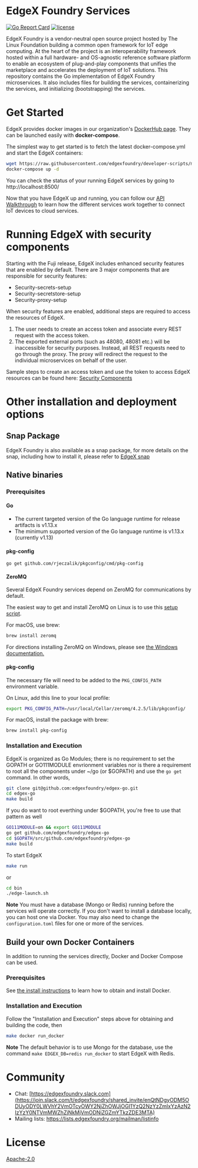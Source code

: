 # EdgeX Foundry Services

[![Go Report Card](https://goreportcard.com/badge/github.com/edgexfoundry/edgex-go)](https://goreportcard.com/report/github.com/edgexfoundry/edgex-go)
[![license](https://img.shields.io/badge/license-Apache%20v2.0-blue.svg)](LICENSE)

EdgeX Foundry is a vendor-neutral open source project hosted by The Linux Foundation building a common open framework for IoT edge computing.  At the heart of the project is an interoperability framework hosted within a full hardware- and OS-agnostic reference software platform to enable an ecosystem of plug-and-play components that unifies the marketplace and accelerates the deployment of IoT solutions.  This repository contains the Go implementation of EdgeX Foundry microservices.  It also includes files for building the services, containerizing the services, and initializing (bootstrapping) the services.

# Get Started

EdgeX provides docker images in our organization's [DockerHub page](https://hub.docker.com/u/edgexfoundry/).
They can be launched easily with **docker-compose**.

The simplest way to get started is to fetch the latest docker-compose.yml and start the EdgeX containers:

```sh
wget https://raw.githubusercontent.com/edgexfoundry/developer-scripts/master/releases/edinburgh/compose-files/docker-compose-edinburgh-1.0.1.yml
docker-compose up -d
```

You can check the status of your running EdgeX services by going to http://localhost:8500/

Now that you have EdgeX up and running, you can follow our [API Walkthrough](https://docs.edgexfoundry.org/Ch-Walkthrough.html) to learn how the different services work together to connect IoT devices to cloud services.

# Running EdgeX with security components

Starting with the Fuji release, EdgeX includes enhanced security features that are enabled by default. There are 3 major components that are responsible for security
features: 

- Security-secrets-setup
- Security-secretstore-setup
- Security-proxy-setup

When security features are enabled, additional steps are required to access the resources of EdgeX.

1. The user needs to create an access token and associate every REST request with the access token. 
2. The exported external ports (such as 48080, 48081 etc.) will be inaccessible for security purposes. Instead, all REST requests need to go through the proxy. The proxy will redirect the request to the individual microservices on behalf of the user.

Sample steps to create an access token and use the token to access EdgeX resources can be found here: [Security Components](SECURITY.md)

# Other installation and deployment options

## Snap Package

EdgeX Foundry is also available as a snap package, for more details
on the snap, including how to install it, please refer to [EdgeX snap](https://github.com/edgexfoundry/edgex-go/blob/master/snap/README.md)

## Native binaries

### Prerequisites

#### Go

- The current targeted version of the Go language runtime for release artifacts is v1.13.x
- The minimum supported version of the Go language runtime is v1.13.x (currently v1.13)

#### pkg-config

`go get github.com/rjeczalik/pkgconfig/cmd/pkg-config`

#### ZeroMQ

Several EdgeX Foundry services depend on ZeroMQ for communications by default.

The easiest way to get and install ZeroMQ on Linux is to use this [setup script](https://gist.github.com/katopz/8b766a5cb0ca96c816658e9407e83d00).

For macOS, use brew:

```sh
brew install zeromq
```

For directions installing ZeroMQ on Windows, please see [the Windows documentation.](ZMQWindows.md)

#### pkg-config

The necessary file will need to be added to the `PKG_CONFIG_PATH` environment variable.

On Linux, add this line to your local profile:

```sh
export PKG_CONFIG_PATH=/usr/local/Cellar/zeromq/4.2.5/lib/pkgconfig/
```

For macOS, install the package with brew:

```sh
brew install pkg-config
```

### Installation and Execution

EdgeX is organized as Go Modules; there is no requirement to set the GOPATH or
GO111MODULE envrionment variables nor is there a requirement to root all the components under ~/go
(or $GOPATH) and use the `go get` command. In other words,

```sh
git clone git@github.com:edgexfoundry/edgex-go.git
cd edgex-go
make build
```

If you do want to root everthing under $GOPATH, you're free to use that pattern as well

```sh
GO111MODULE=on && export GO111MODULE
go get github.com/edgexfoundry/edgex-go
cd $GOPATH/src/github.com/edgexfoundry/edgex-go
make build
```

To start EdgeX

```sh
make run
```

or

```sh
cd bin
./edge-launch.sh
```

**Note** You must have a database (Mongo or Redis) running before the services will operate
correctly. If you don't want to install a database locally, you can host one via Docker. You may
also need to change the `configuration.toml` files for one or more of the services.

## Build your own Docker Containers

In addition to running the services directly, Docker and Docker Compose can be used.

### Prerequisites

See [the install instructions](https://docs.docker.com/install/) to learn how to obtain and install Docker.

### Installation and Execution

Follow the "Installation and Execution" steps above for obtaining and building the code, then

```sh
make docker run_docker
```

**Note** The default behavior is to use Mongo for the database, use the command `make EDGEX_DB=redis run_docker` to start EdgeX with Redis.

# Community

- Chat: [https://edgexfoundry.slack.com](https://join.slack.com/t/edgexfoundry/shared_invite/enQtNDgyODM5ODUyODY0LWVhY2VmOTcyOWY2NjZhOWJjOGI1YzQ2NzYzZmIxYzAzN2IzYzY0NTVmMWZhZjNkMjVmODNiZGZmYTkzZDE3MTA)
- Mailing lists: https://lists.edgexfoundry.org/mailman/listinfo

# License

[Apache-2.0](LICENSE)
